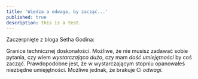 ```yaml
---
title: 'Wiedza a odwaga, by zacząć...'
published: true
description: this is a test.
---
```

Zaczerpnięte z bloga Setha Godina:

Granice technicznej doskonałości.
Możliwe, że nie musisz zadawać sobie pytania, czy wiem *wystarczająco dużo*, czy mam *dość umiejętności* by coś zacząć.
Prawdopodobne jest, że w wystarczającym stopniu opanowałeś niezbędne umiejętności.
Możliwe jednak, że brakuje Ci *odwagi*.
